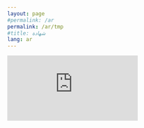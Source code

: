 ```yaml
---
layout: page
#permalink: /ar
permalink: /ar/tmp
#title: شهادة
lang: ar
---
```

<iframe src="https://mauritanie-ar.ushahidi.io/posts/create/1" frameborder="0" allowfullscreen></iframe>


